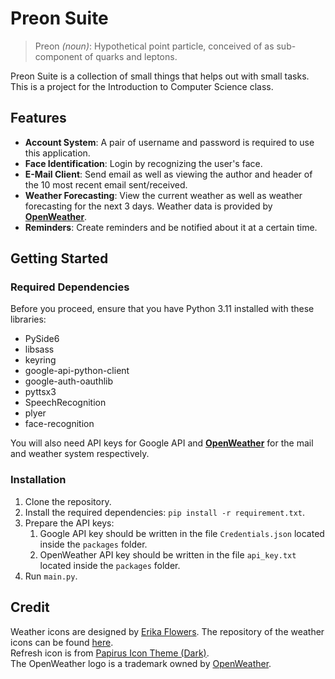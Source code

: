 # Preon Suite

> Preon *(noun)*: Hypothetical point particle, conceived of as sub-component of quarks and leptons.

Preon Suite is a collection of small things that helps out with small tasks.  
This is a project for the Introduction to Computer Science class.

## Features

- **Account System**: A pair of username and password is required to use this application.
- **Face Identification**: Login by recognizing the user's face.
- **E-Mail Client**: Send email as well as viewing the author and header of the 10 most recent email sent/received.
- **Weather Forecasting**: View the current weather as well as weather forecasting for the next 3 days. Weather data is provided by [**OpenWeather**](https://openweathermap.org/).
- **Reminders**: Create reminders and be notified about it at a certain time.

## Getting Started

### Required Dependencies

Before you proceed, ensure that you have Python 3.11 installed with these libraries:

- PySide6
- libsass
- keyring
- google-api-python-client
- google-auth-oauthlib
- pyttsx3
- SpeechRecognition
- plyer
- face-recognition

You will also need API keys for Google API and [**OpenWeather**](https://openweathermap.org/) for the mail and weather system respectively.

### Installation

1. Clone the repository.
2. Install the required dependencies: `pip install -r requirement.txt`.
3. Prepare the API keys:
   1. Google API key should be written in the file `Credentials.json` located inside the `packages` folder.
   2. OpenWeather API key should be written in the file `api_key.txt` located inside the `packages` folder.
4. Run `main.py`.

## Credit

Weather icons are designed by [Erika Flowers](https://www.helloerikaflowers.com/). The repository of the weather icons can be found [here](https://github.com/erikflowers/weather-icons).  
Refresh icon is from [Papirus Icon Theme (Dark)](https://github.com/PapirusDevelopmentTeam/papirus-icon-theme).  
The OpenWeather logo is a trademark owned by [OpenWeather](https://openweathermap.org).
